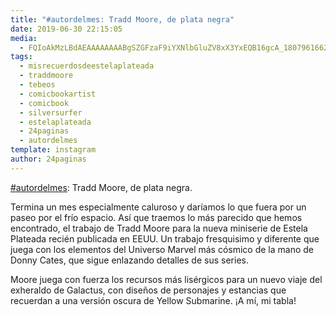```yaml
---
title: "#autordelmes: Tradd Moore, de plata negra"
date: 2019-06-30 22:15:05
media: 
  - FQIoAkMzLBdAEAAAAAAAABgSZGFzaF9iYXNlbGluZV8xX3YxEQB16gcA_18079616626026849.mp4
tags: 
  - misrecuerdosdeestelaplateada
  - traddmoore
  - tebeos
  - comicbookartist
  - comicbook
  - silversurfer
  - estelaplateada
  - 24paginas
  - autordelmes
template: instagram
author: 24paginas
---
```


[#autordelmes](/tags/autordelmes): Tradd Moore, de plata negra.

Termina un mes especialmente caluroso y daríamos lo que fuera por un paseo por el frío espacio. Así que traemos lo más parecido que hemos encontrado, el trabajo de Tradd Moore para la nueva miniserie de Estela Plateada recién publicada en EEUU. 
Un trabajo fresquisimo y diferente que juega con los elementos del Universo Marvel más cósmico de la mano de Donny Cates, que sigue enlazando detalles de sus series.

Moore juega con fuerza los recursos más lisérgicos para un nuevo viaje del exheraldo de Galactus, con diseños de personajes y estancias que recuerdan a una versión oscura de Yellow Submarine. ¡A mí, mi tabla!
